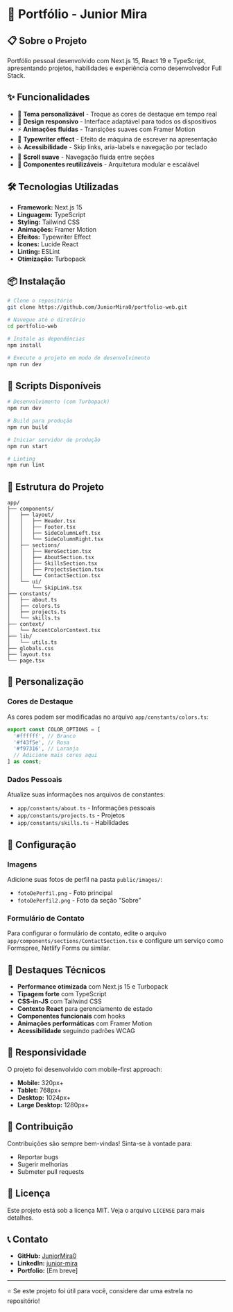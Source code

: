 # 🚀 Portfólio - Junior Mira

## 📋 Sobre o Projeto

Portfólio pessoal desenvolvido com Next.js 15, React 19 e TypeScript, apresentando projetos, habilidades e experiência como desenvolvedor Full Stack.

## ✨ Funcionalidades

- 🎨 **Tema personalizável** - Troque as cores de destaque em tempo real
- 📱 **Design responsivo** - Interface adaptável para todos os dispositivos
- ⚡ **Animações fluidas** - Transições suaves com Framer Motion
- 🎯 **Typewriter effect** - Efeito de máquina de escrever na apresentação
- ♿ **Acessibilidade** - Skip links, aria-labels e navegação por teclado
- 🌊 **Scroll suave** - Navegação fluida entre seções
- 🔧 **Componentes reutilizáveis** - Arquitetura modular e escalável

## 🛠️ Tecnologias Utilizadas

- **Framework:** Next.js 15
- **Linguagem:** TypeScript
- **Styling:** Tailwind CSS
- **Animações:** Framer Motion
- **Efeitos:** Typewriter Effect
- **Ícones:** Lucide React
- **Linting:** ESLint
- **Otimização:** Turbopack

## 📦 Instalação

```bash
# Clone o repositório
git clone https://github.com/JuniorMira0/portfolio-web.git

# Navegue até o diretório
cd portfolio-web

# Instale as dependências
npm install

# Execute o projeto em modo de desenvolvimento
npm run dev
```

## 🚀 Scripts Disponíveis

```bash
# Desenvolvimento (com Turbopack)
npm run dev

# Build para produção
npm run build

# Iniciar servidor de produção
npm run start

# Linting
npm run lint
```

## 📁 Estrutura do Projeto

```
app/
├── components/
│   ├── layout/
│   │   ├── Header.tsx
│   │   ├── Footer.tsx
│   │   ├── SideColumnLeft.tsx
│   │   └── SideColumnRight.tsx
│   ├── sections/
│   │   ├── HeroSection.tsx
│   │   ├── AboutSection.tsx
│   │   ├── SkillsSection.tsx
│   │   ├── ProjectsSection.tsx
│   │   └── ContactSection.tsx
│   └── ui/
│       └── SkipLink.tsx
├── constants/
│   ├── about.ts
│   ├── colors.ts
│   ├── projects.ts
│   └── skills.ts
├── context/
│   └── AccentColorContext.tsx
├── lib/
│   └── utils.ts
├── globals.css
├── layout.tsx
└── page.tsx
```

## 🎨 Personalização

### Cores de Destaque

As cores podem ser modificadas no arquivo `app/constants/colors.ts`:

```typescript
export const COLOR_OPTIONS = [
  '#ffffff', // Branco
  '#f43f5e', // Rosa
  '#f97316', // Laranja
  // Adicione mais cores aqui
] as const;
```

### Dados Pessoais

Atualize suas informações nos arquivos de constantes:

- `app/constants/about.ts` - Informações pessoais
- `app/constants/projects.ts` - Projetos
- `app/constants/skills.ts` - Habilidades

## 🔧 Configuração

### Imagens

Adicione suas fotos de perfil na pasta `public/images/`:

- `fotoDePerfil.png` - Foto principal
- `fotoDePerfil2.png` - Foto da seção "Sobre"

### Formulário de Contato

Para configurar o formulário de contato, edite o arquivo `app/components/sections/ContactSection.tsx` e configure um serviço como Formspree, Netlify Forms ou similar.

## 🌟 Destaques Técnicos

- **Performance otimizada** com Next.js 15 e Turbopack
- **Tipagem forte** com TypeScript
- **CSS-in-JS** com Tailwind CSS
- **Contexto React** para gerenciamento de estado
- **Componentes funcionais** com hooks
- **Animações performáticas** com Framer Motion
- **Acessibilidade** seguindo padrões WCAG

## 📱 Responsividade

O projeto foi desenvolvido com mobile-first approach:

- **Mobile:** 320px+
- **Tablet:** 768px+
- **Desktop:** 1024px+
- **Large Desktop:** 1280px+

## 🤝 Contribuição

Contribuições são sempre bem-vindas! Sinta-se à vontade para:

- Reportar bugs
- Sugerir melhorias
- Submeter pull requests

## 📄 Licença

Este projeto está sob a licença MIT. Veja o arquivo `LICENSE` para mais detalhes.

## 📞 Contato

- **GitHub:** [JuniorMira0](https://github.com/JuniorMira0)
- **LinkedIn:** [junior-mira](https://www.linkedin.com/in/junior-mira/)
- **Portfolio:** [Em breve]

---

⭐ Se este projeto foi útil para você, considere dar uma estrela no repositório!
